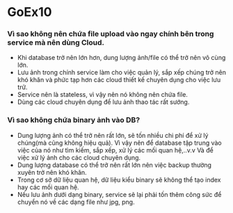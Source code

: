 # GoEx10
### Vì sao không nên chứa file upload vào ngay chính bên trong service mà nên dùng Cloud.
- Khi database trở nên lớn hơn, dung lượng ảnh/file có thể trở nên vô cùng lớn.
- Lưu ảnh trong chính service làm cho việc quản lý, sắp xếp chúng trở nên khó khăn và phức tạp hơn các cloud thiết kế chuyên dụng cho việc lưu trữ.
- Service nên là stateless, vì vậy nên nó không nên chứa file.
- Dùng các cloud chuyên dụng để lưu ảnh thao tác rất sướng.
### Vì sao không chứa binary ảnh vào DB?
- Dung lượng ảnh có thể trở nên rất lớn, sẽ tốn nhiều chi phí để xử lý chúng(mà cũng không hiệu quả). Vì vậy nên để database tập trung vào việc của nó như tìm kiếm, sắp xếp, xử lý các mối quan hệ,..v.v Và để việc xử lý ảnh cho các cloud chuyên dụng.
- Dung lượng database có thể trở nên rất lớn nên việc backup thường xuyên trở nên khó khăn.
- Trong cơ sở dữ liệu quan hệ, dữ liệu kiểu binary sẽ không thể tạo index hay các mối quan hệ.
- Nếu lưu ảnh dưới dạng binary, service sẽ lại phải tốn thêm công sức để chuyển nó về các dạng file như jpg, png.
